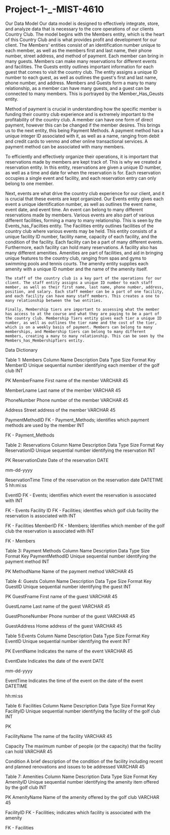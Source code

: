 # Project-1-_-MIST-4610


























Our Data Model 
Our data model is designed to effectively integrate, store, and analyze data that is necessary to the core operations of our clients Country Club. The model begins with the Members entity, which is the heart of this Country Club and is what provides profit and development for our client. 
The Members' entities consist of an identification number unique to each member, as well as the members first and last name, their phone number, street address, and method of payment. Each member can bring in many guests. Members can make many reservations for different events and facilities. The Guests entity outlines important information for each guest that comes to visit the country club. The entity assigns a unique ID number to each guest, as well as outlines the guest's first and last name, phone number, and address. Members and Guests form a many to many relationship, as a member can have many guests, and a guest can be connected to many members. This is portrayed by the Member_Has_Geusts entity. 

 Method of payment is crucial in understanding how the specific member is funding their country club experience and is extremely important to the profitability of the country club. A member can have one form of direct payment, however this can be changed if the member desires. This brings us to the next entity, this being Payment Methods. A payment method has a unique integer ID associated with it, as well as a name, ranging from debit and credit cards to venmo and other online transactional services. A payment method can be associated with many members. 

To efficiently and effectively organize their operations, it is important that reservations made by members are kept track of. This is why we created a reservation entity. In this entity, reservations are given a unique ID number, as well as a time and date for when the reservation is for. Each reservation occupies a single event and facility, and each reservation entry can only belong to one member. 

Next, events are what drive the country club experience for our client, and it is crucial that these events are kept organized. Our Events entity gives each event a unique identification number, as well as outlines the event name, event date, and event time. An event can belong to many different reservations made by members. Various events are also part of various different facilities, forming a many to many relationship. This is seen by the Events_has_Facilties entity.  The Facilities entity outlines facilities of the country club where various events may be held. This entity consists of a unique facility ID number, facility name, capacity of each facility, and the condition of the facility. Each facility can be a part of many different events. Furthermore, each facility can hold many reservations. A facility also has many different amenities. Amenities are part of facilities, and aid in bringing unique features to the country club, ranging from spas and gyms to swimming pools and tennis courts. The amenity entity supplies each amenity with a unique ID number and the name of the amenity itself. 

	The staff of the country club is a key part of the operations for our client. The staff entity assigns a unique ID number to each staff member, as well as their first name, last name, phone number, address, position, and salary. Each staff member can be a part of one facility, and each facility can have many staff members. This creates a one to many relationship between the two entities. 

	Finally, Membership tiers are important to assessing what the member has access to at the course and what they are paying to be a part of the country club. Membership Tiers entity gives each tier a unique ID number, as well as outlines the tier name and the cost of the tier, which is on a weekly basis of payment. Members can belong to many memberships, and Membership tiers can belong to many different members, creating a many to many relationship. This can be seen by the Members_has_MembershipTiers entity. 





































Data Dictionary 

Table 1: Members 
Column Name
Description
Data Type
Size
Format
Key
MemberID
Unique sequential number identifying each member of the golf club
INT




PK
MemberFname
First name of the member
VARCHAR
45





MemberLname
Last name of the member
VARCHAR
45




PhoneNumber
Phone number of the member
VARCHAR
45




Address
Street address of the member
VARCHAR
45




PaymentMethodID
FK - Payment_Methods; identifies which payment methods are used by the member
INT




FK - Payment_Methods







Table 2: Reservations 
Column Name
Description
Data Type
Size
Format
Key
ReservationID
Unique sequential number identifying the reservation
INT




PK
ReservationDate
Date of the reservation
DATE


mm-dd-yyyy


ReservationTime
Time of the reservation on the reservation date
DATETIME
5
hh:mi:ss


EventID
FK - Events; identifies which event the reservation is associated with
INT




FK - Events
Facility ID
FK - Facilities; identifies which golf club facility the reservation is associated with
INT




FK - Facilities
MemberID
FK - Members; Identifies which member of the golf club the reservation is associated with 
INT




FK - Members


Table 3: Payment Methods
Column Name
Description
Data Type
Size
Format
Key
PaymentMethodID
Unique sequential number identifying the payment method
INT




PK
MethodName
Name of the payment method 
VARCHAR
45







Table 4: Guests
Column Name
Description
Data Type
Size
Format
Key
GuestID
Unique sequential number identifying the guest
INT




PK
GuestFname
First name of the guest
VARCHAR
45




GuestLname
Last name of the guest
VARCHAR
45




GuestPhoneNumber
Phone number of the guest
VARCHAR
45




GuestAddress
Home address of the guest
VARCHAR
45












Table 5:Events
Column Name
Description
Data Type
Size
Format
Key
EventID
Unique sequential number identifying the event
INT




PK
EventName
Indicates the name of the event
VARCHAR
45




EventDate
Indicates the date of the event 
DATE


mm-dd-yyyy


EventTime
Indicates the time of the event on the date of the event
DATETIME


hh:mi:ss





Table 6: Facilities
Column Name
Description
Data Type
Size
Format
Key
FacilityID
Unique sequential number identifying the facility of the golf club
INT




PK






FacilityName
The name of the facility
VARCHAR
45




Capacity
The maximum number of people (or the capacity) that the facility can hold 
VARCHAR
45




Condition
A brief description of the condition of the facility including recent and planned renovations and issues to be addressed
VARCHAR
45







Table 7: Amenities 
Column Name
Description
Data Type
Size
Format
Key
AmenityID
Unique sequential number identifying the amenity item offered by the golf club
INT




PK
AmenityName
Name of the amenity offered by the golf club
VARCHAR
45




FacilityID
FK - Facilities; indicates which facility is associated with the amenity 






FK - Facilities

